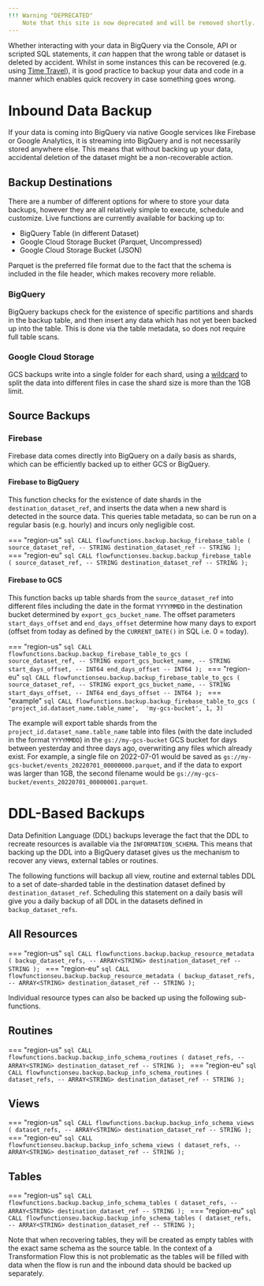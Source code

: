 ```yaml
---
!!! Warning "DEPRECATED"
    Note that this site is now deprecated and will be removed shortly.  The latest information and documentation on the framekwork and `flowfunctions` library can be found at our new site [flowfunctions.io](https://flowfunctions.io).
---
```


Whether interacting with your data in BigQuery via the Console, API or scripted SQL statements, it _can_ happen that the wrong table or dataset is deleted by accident.  Whilst in some instances this can be recovered (e.g. using [Time Travel](https://cloud.google.com/bigquery/docs/time-travel)), it is good practice to backup your data and code in a manner which enables quick recovery in case something goes wrong.

# Inbound Data Backup
If your data is coming into BigQuery via native Google services like Firebase or Google Analytics, it is streaming into BigQuery and is not necessarily stored anywhere else.  This means that without backing up your data, accidental deletion of the dataset might be a non-recoverable action.

## Backup Destinations
There are a number of different options for where to store your data backups, however they are all relatively simple to execute, schedule and customize.  Live functions are currently available for backing up to:

- BigQuery Table (in different Dataset)
- Google Cloud Storage Bucket (Parquet, Uncompressed)
- Google Cloud Storage Bucket (JSON)

Parquet is the preferred file format due to the fact that the schema is included in the file header, which makes recovery more reliable.

### BigQuery
BigQuery backups check for the existence of specific partitions and shards in the backup table, and then insert any data which has not yet been backed up into the table.  This is done via the table metadata, so does not require full table scans.

### Google Cloud Storage
GCS backups write into a single folder for each shard, using a [wildcard](https://cloud.google.com/bigquery/docs/exporting-data#exporting_data_into_one_or_more_files) to split the data into different files in case the shard size is more than the 1GB limit.

## Source Backups
### Firebase
Firebase data comes directly into BigQuery on a daily basis as shards, which can be efficiently backed up to either GCS or BigQuery.  

#### Firebase to BigQuery
This function checks for the existence of date shards in the `destination_dataset_ref`, and inserts the data when a new shard is detected in the source data.  This queries table metadata, so can be run on a regular basis (e.g. hourly) and incurs only negligible cost.

=== "region-us" 
    ```sql
    CALL flowfunctions.backup.backup_firebase_table (
            source_dataset_ref, -- STRING
            destination_dataset_ref -- STRING
            );
    ```
=== "region-eu" 
    ```sql
    CALL flowfunctionseu.backup.backup_firebase_table (
            source_dataset_ref, -- STRING
            destination_dataset_ref -- STRING
            );
    ```

#### Firebase to GCS
This function backs up table shards from the `source_dataset_ref` into different files including the date in the format `YYYYMMDD` in the destination bucket determined by `export_gcs_bucket_name`. The offset parameters `start_days_offset` and `end_days_offset` determine how many days to export (offset from today as defined by the `CURRENT_DATE()` in SQL i.e. 0 = today).

=== "region-us" 
    ```sql
    CALL flowfunctions.backup.backup_firebase_table_to_gcs (
            source_dataset_ref, -- STRING
            export_gcs_bucket_name, -- STRING
            start_days_offset, -- INT64
            end_days_offset -- INT64
            );
    ```
=== "region-eu" 
    ```sql
    CALL flowfunctionseu.backup.backup_firebase_table_to_gcs (
            source_dataset_ref, -- STRING
            export_gcs_bucket_name, -- STRING
            start_days_offset, -- INT64
            end_days_offset -- INT64
            );
    ```
=== "example" 
    ```sql
    CALL flowfunctions.backup.backup_firebase_table_to_gcs (
            'project_id.dataset_name.table_name', 
            'my-gcs-bucket', 1, 3)
    ```

The example will export table shards from the `project_id.dataset_name.table_name` table into files (with the date included in the format `YYYYMMDD`) in the `gs://my-gcs-bucket` GCS bucket for days between yesterday and three days ago, overwriting any files which already exist.  For example, a single file on 2022-07-01 would be saved as `gs://my-gcs-bucket/events_20220701_00000000.parquet`, and if the data to export was larger than 1GB, the second filename would be `gs://my-gcs-bucket/events_20220701_00000001.parquet`.  

# DDL-Based Backups
Data Definition Language (DDL) backups leverage the fact that the DDL to recreate resources is available via the `INFORMATION_SCHEMA`.  This means that backing up the DDL into a BigQuery dataset gives us the mechanism to recover any views, external tables or routines.

The following functions will backup all view, routine and external tables DDL to a set of date-sharded table in the destination dataset defined by `destination_dataset_ref`.  Scheduling this statement on a daily basis will give you a daily backup of all DDL in the datasets defined in `backup_dataset_refs`.

## All Resources
=== "region-us" 
    ```sql
    CALL flowfunctions.backup.backup_resource_metadata (
            backup_dataset_refs, -- ARRAY<STRING>
            destination_dataset_ref -- STRING
            );
    ```
=== "region-eu" 
    ```sql
    CALL flowfunctionseu.backup.backup_resource_metadata (
            backup_dataset_refs, -- ARRAY<STRING>
            destination_dataset_ref -- STRING
            );
    ```

Individual resource types can also be backed up using the following sub-functions.

## Routines
=== "region-us" 
    ```sql
    CALL flowfunctions.backup.backup_info_schema_routines (
            dataset_refs, -- ARRAY<STRING>
            destination_dataset_ref -- STRING
            );
    ```
=== "region-eu" 
    ```sql
    CALL flowfunctionseu.backup.backup_info_schema_routines (
            dataset_refs, -- ARRAY<STRING>
            destination_dataset_ref -- STRING
            );
    ```

## Views
=== "region-us" 
    ```sql
    CALL flowfunctions.backup.backup_info_schema_views (
            dataset_refs, -- ARRAY<STRING>
            destination_dataset_ref -- STRING
            );
    ```
=== "region-eu" 
    ```sql
    CALL flowfunctionseu.backup.backup_info_schema_views (
            dataset_refs, -- ARRAY<STRING>
            destination_dataset_ref -- STRING
            );
    ```

## Tables
=== "region-us" 
    ```sql
    CALL flowfunctions.backup.backup_info_schema_tables (
            dataset_refs, -- ARRAY<STRING>
            destination_dataset_ref -- STRING
            );
    ```
=== "region-eu" 
    ```sql
    CALL flowfunctionseu.backup.backup_info_schema_tables (
            dataset_refs, -- ARRAY<STRING>
            destination_dataset_ref -- STRING
            );
    ```

Note that when recovering tables, they will be created as empty tables with the exact same schema as the source table.  In the context of a Transformation Flow this is not problematic as the tables will be filled with data when the flow is run and the inbound data should be backed up separately.